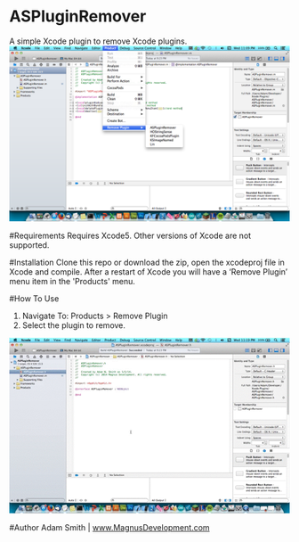 ASPluginRemover
=================

A simple Xcode plugin to remove Xcode plugins.
![main-screenshot](Screenshots/main_screenshot.png)

#Requirements
Requires Xcode5. Other versions of Xcode are not supported.

#Installation
Clone this repo or download the zip, open the xcodeproj file in Xcode and compile. After a restart of Xcode you will have a ‘Remove Plugin’ menu item in the 'Products' menu.

#How To Use
1) Navigate To: Products > Remove Plugin  
2) Select the plugin to remove.
  
![HowTo](Screenshots/HowTo.gif)

#Author
Adam Smith | www.MagnusDevelopment.com
